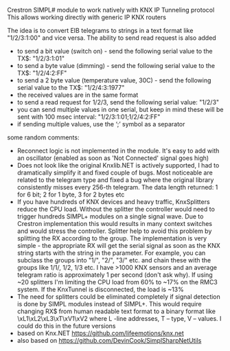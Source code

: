 Crestron SIMPL# module to work natively with KNX IP Tunneling protocol
This allows working directly with generic IP KNX routers

The idea is to convert EIB telegrams to strings in a text format like "1/2/3:1:00" and vice versa.
The ability to send read request is also added
- to send a bit value (switch on) - send the following serial value to the TX$: "1/2/3:1:01"
- to send a byte value (dimming) - send the following serial value to the TX$: "1/2/4:2:FF"
- to send a 2 byte value (temperature value, 30C) - send the following serial value to the TX$: "1/2/4:3:1977"
- the received values are in the same format
- to send a read request for 1/2/3, send the following serial value: "1/2/3"
- you can send multiple values in one serial, but keep in mind these will be sent with 100 msec interval: "1/2/3:1:01;1/2/4:2:FF"
- if sending multiple values, use the ‘;’ symbol as a separator

some random comments:
- Reconnect logic is not implemented in the module. It's easy to add with an oscillator (enabled as soon as 'Not Connected' signal goes high)
- Does not look like the original Knxlib.NET is actively supported, I had to dramatically simplify it and fixed couple of bugs. Most noticeable are related to the telegram type and fixed a bug where the original library consistently misses every 256-th telegram. The data length returned: 1 for 6 bit; 2 for 1 byte, 3 for 2 bytes etc
- If you have hundreds of KNX devices and heavy traffic, KnxSplitters reduce the CPU load. Without the splitter the controller would need to trigger hundreds SIMPL+ modules on a single signal wave. Due to Crestron implementation this would results in many context switches and would stress the controller. Splitter help to avoid this problem by splitting the RX according to the group. The implementation is very simple - the appropriate RX will get the serial signal as soon as the KNX string starts with the string in the parameter. For example, you can subclass the groups into "1/", "2/", "3/" etc. and chain these with the groups like 1/1/, 1/2, 1/3 etc. I have >1000 KNX sensors and an average telegram ratio is approximately 1 per second (don't ask why). If using ~20 splitters I'm limiting the CPU load from 60% to ~17% on the RMC3 system. If the KnxTunnel is disconnected, the load is ~13%
- The need for splitters could be eliminated completely if signal detection is done by SIMPL modules instead of SIMPL+. This would require changing RX$ from human readable text format to a binary format like \xL1\xL2\xL3\xT\xV1\xV2 where L -line addresses, T – type, V – values. I could do this in the future versions
- based on Knx.NET https://github.com/lifeemotions/knx.net
- also based on https://github.com/DevinCook/SimplSharpNetUtils
